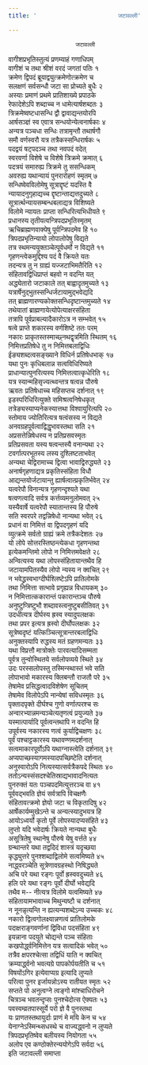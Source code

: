 ```yaml
---
title: '                       जटावल्ली'

---
```

                       जटावल्ली  
वागीशप्रभृतिस्तुत्यं प्रणम्याहं गणाधिपम्  
वागीशं च तथा श्रीशं वरदं जगतां पतिः १  
क्रमेण द्विपदं ब्रूयाद्व्युत्क्रमेणोत्क्रमेण च  
सलक्षणं सर्वसन्धौ जटा सा प्रोच्यते बुधैः २  
अस्याः प्रमाणं प्रथमे प्रातिशाख्ये प्रपाठके  
रेफादेशेऽपि शब्दाच्च न धामेत्यार्षशब्दतः ३  
त्रिक्रमेष्वष्टधासन्धि द्वौ द्वावाद्यन्तयोरपि  
आर्षसञ्ज्ञं स्व एवात्र सन्धयोन्येत्वनार्षकाः ४  
अन्यत्र पञ्चधा सन्धिः तत्रामृन्तौ तथार्षगौ  
समौ वर्णस्वरौ यत्र तत्रैकस्सन्धिरार्षकः ५  
पदद्वयं षट्पदञ्च तथा नवपदं वदेत्  
स्वरवर्णा विशेषे च विशेषे त्रिक्रमे क्रमात् ६  
पदत्रयं समारुह्य त्रिक्रमे तु ससन्धिकम्  
अवरुह्य यथान्यायं पुनरारोहणं स्मृतम् ७  
सन्धिष्वेवविलोमेषु सूत्राद्दृष्टं यदस्ति वै  
न्यायादनुगृहाद्यच्च द्दृष्टान्ताद्यत्तदुच्यते ८  
सूत्रार्त्थन्यायसम्बन्धबलाद्यत्र विशिष्यते  
विलोमे न्यायतः प्राप्ता सन्धिरित्यभिधीयते ९  
प्रधानस्य तृतीयत्वन्त्रिपदप्रभृतिस्मृतम्  
ऋचिब्राह्मणवाक्येषु पूर्वन्त्रिपदमेव हि १०  
त्रिपदप्रभृतिन्यायो लोपालोपेषु विद्यते  
तत्र स्थमन्ययुक्तञ्चेत्पूर्वधर्मो न विद्यते ११  
गृहणन्त्वेकमुद्दिश्य पदं वै क्रियते यतः  
तदन्यत्र तु न ग्राह्यं यज्जटाभिमतैरिति १२  
संहितावद्विधिप्राप्तं बहवो न वदन्ति यत्  
अद्ध्येतारो जटाकाले तत् बाह्वादृतमुच्यते १३  
यत्रार्षेनुद्भुतस्सन्धिर्जटायामुद्भवेद्यदि  
तत् ब्राह्मणारण्यकोक्तसन्धिदृष्टान्तमुच्यते १४  
तथेयातां ब्राह्मणायेत्योपेत्याक्षरसंहिता  
तत्रापि पूर्वप्राबल्यादैकारोऽत्र न सम्भवेत् १५  
षत्वे प्राप्ते शकारस्य वर्णशिष्टे ततः परम्  
नकारः प्राकृतस्तस्माच्छ्नथद्वृत्रमिति स्थितम् १६  
निमित्तप्रतिषेधे तु न निमित्तबलाद्विधिः  
ईङ्यशब्दत्वसङ्ख्याने विधिर्न प्रतिषेधभाक् १७  
यथा पुनः कृधिबलान्न सत्वविधिरिष्यते  
प्राधान्यात्पुनरित्यस्य निमित्तत्वात्कृधेरिति १८  
यत्र स्यान्महिसृज्यत्थ्वन्तत्र षत्वन्न पौरुषे  
ऋवतः प्रतिषेधाच्च महिसप्तच दर्शनात् १९  
इडस्परिधिरित्युक्ते समिश्रत्वनिषेधकृत्  
तत्रेङ्यस्याप्यनेकस्यात्तथा विश्वायुरित्यपि २०  
स्तोमाय ज्योतिरित्यत्र षत्वंसस्य न विद्यते  
अनवग्रहपूर्वत्वाद्विद्धृभावस्तथा सति २१  
अप्रसत्तेन्निषेधस्य न प्रतिप्रसवस्मृतः  
प्रतिप्रसवता यस्य षत्वन्तस्यै वनान्यथा २२  
टवर्गात्परभूतस्य लस्य दुश्लिष्टताभवेत्  
अन्यथा चेद्विरामाच्च द्वित्वा भावाद्विरुद्ध्यते २३  
अनार्षगृहणाद्यत्र प्रकृतिस्संहिता विधौ  
आद्यन्तयोर्जटायान्तु ह्यार्षत्वात्प्रकृतिर्भवेत् २४  
यत्वरेपौ विनान्यत्र गृहणन्दृश्यते यथा  
षत्वणत्वादि सर्वत्र कर्त्तव्यमनुलोमवत् २५  
यस्यैवार्षे यत्वरेपौ स्यातान्तस्य हि पौरुषे  
सति स्वरपरे तद्वन्निषेधो नान्यथा भवेत् २६  
प्रधानं वा निमित्तं वा द्विपदगृहणं यदि  
व्युत्क्रमे सर्वतो ग्राह्यं क्रमे तत्रैकदेशतः २७  
यो लोपे सोत्तरस्तिष्ठन्त्येकधा गृहणन्तथा  
इत्येकमन्तिमो लोपो न निमित्तमवेक्षते २८  
अन्वित्यस्य यथा लोपस्संहितायान्तथैव हि  
जटायामपितस्यैव लोपो न्यस्य न क्वचित् २९  
न भवेद्ध्रस्वभाग्दीर्घश्लिष्टेऽपि प्रातिलोमके  
तथा निमित्ता सत्भावे प्रगृह्यन्न विधायकम् ३०  
न निमित्तात्ककारान्तं पकारान्तञ्च पौरुषे  
अनुष्टुप्त्रिष्टुभौ शब्दावस्त्वनुष्टुबसीतिवत् ३१  
उदधीत्यत्र दीर्घस्य ह्रस्व स्यादुपलक्षकः  
तथा प्रपर इत्यत्र ह्रस्वो दीर्घोपलक्षकः ३२  
सूत्रेष्वदृष्टं यत्किञ्चित्सूत्रान्तरबलाद्विधिः  
अनुक्तस्यापि रुद्धस्य मतं ग्रहणमन्यतः ३३  
यथा विप्रत्तौ मात्रोक्तेः पारवत्यादिसम्मता  
पूर्वत्र तुन्वोस्थितये सर्वलोपव्यये स्थिते ३४  
उदः परस्सलोपस्तु तस्मिन्स्थास्तं भवे सति  
लोपाभावो मकारस्य क्लिबन्तौ राजतौ परे ३५  
तेषामेव प्रसिद्धत्वादविशेषेण सूचितम्  
तेषामेव विलोपेऽपि नान्येषां सविधस्मृतः ३६  
पृक्तादपृक्ते दीर्घश्च गुणो वर्णात्परश्च सः  
अन्वारभ्यान्नमन्यञ्चेत्यतृणत्वं प्रयुज्यते ३७  
यस्मात्पार्यादि पूर्वत्वन्तथापि न वदन्ति हि  
उपूर्वस्य नकारस्य णत्वं कुर्याद्विचक्षणः ३८  
पूर्वं पश्चाट्टकारस्य यथावण्णमदर्शनात्  
सत्वमाकारपूर्वोऽपि यथाग्नास्त्वेति दर्शनात् ३९  
अप्यपाच्छस्यागमस्यादपच्छिष्टेति दर्शनात्  
अनुस्वारोऽपि नित्यस्यात्सर्वत्रैकपदे स्थितः ४०  
ततोऽन्यस्संसदश्चेतिस्राद्यभावादनित्यतः  
पुनरुक्तं यतः पञ्चपदमित्युत्तरञ्च वा ४१  
पूर्ववद्भवति ज्ञेयं सर्वत्रापि विचक्षणैः  
संहितावत्क्रमो ज्ञेयो जटा च विकृतादिषु ४२  
आर्षेकार्यम्मुखेऽन्ते च अन्यत्स्यादुभयत्र हि  
आयोऽध्वर्यो कृतो पूर्वे लोपस्यादप्यसंहिते ४३  
लुप्तो यदि भवेदार्षः क्रियते नान्यथा बुधैः  
असूत्रितेषु स्थानेषु पौरुषे येषु वर्त्तते ४४  
ग्रन्थान्तरे यथा तद्वदिदं शास्त्रं यदृच्छया  
कृद्ध्युत्तरे पुनश्शब्दाद्विलोमे सत्वमिष्यते ४५  
नाद्ध्वरञ्चेति सूत्रेणावग्रहस्थो निषिद्ध्यते  
अचि परे यथा रङ्गः पूर्वो ह्रस्ववदुच्यते ४६  
हलि परे यथा रङ्गः पूर्वो दीर्घो भवेद्यदि  
तथैव म-- नीत्यत्र विलोमे यत्वमिष्यते ४७  
संहितायामभावाच्च मिथुन्यष्टौ च दर्शनात्  
न नूनन्नृत्यन्ति न ह्यत्यन्यशब्देऽन्य उच्चकः ४८  
नकारो द्वित्वगोलक्ष्यान्नणत्वं प्रातिलोमके  
पदाक्षराङ्गवर्णानां द्विविधा पदसंहिता ४९  
इयन्नाना पदयुते चोद्यन्ते पञ्च संहिताः  
कखपोर्द्ध्वनिमित्तेन यत्र सत्वादिकं भवेत् ५०  
तत्रैव क्षपरश्चेत्सा तद्विधिं याति न क्वचित्  
क्रम्यार्द्ध्वनो भवत्यग्रे पापकोर्पयतीति च ५१  
विषयोंऽगिर इत्येवाप्यग्र इत्यादि लुप्यते  
परित्वा पुनर इर्जायन्नोऽस्य रातीयत स्मृतः ५२  
सप्तते पो अनुत्वग्ने त्वङ्गो मांश्चाधिरोचने  
चित्रञ्च भवतन्दृप्सः पुनश्चेदोत्स ऐक्यतः ५३  
पवस्वम्व्रतपास्सूर्ये परो ज्ञे वै पुनस्तथा  
यः प्राणतस्तथायुर्दाः प्राणं मे मयि केन च ५४  
येनाग्नेऽस्मिन्थ्सधस्थे च वाज्यद्ध्वनो न लुप्यते  
त्रिपदप्रभृतिष्वेव बलीयस्य नियोगता ५५  
अलोप एव कण्ठोक्तेरन्ययोगेऽपि सर्वदा ५६  
                         इति जटावल्ली समाप्ता